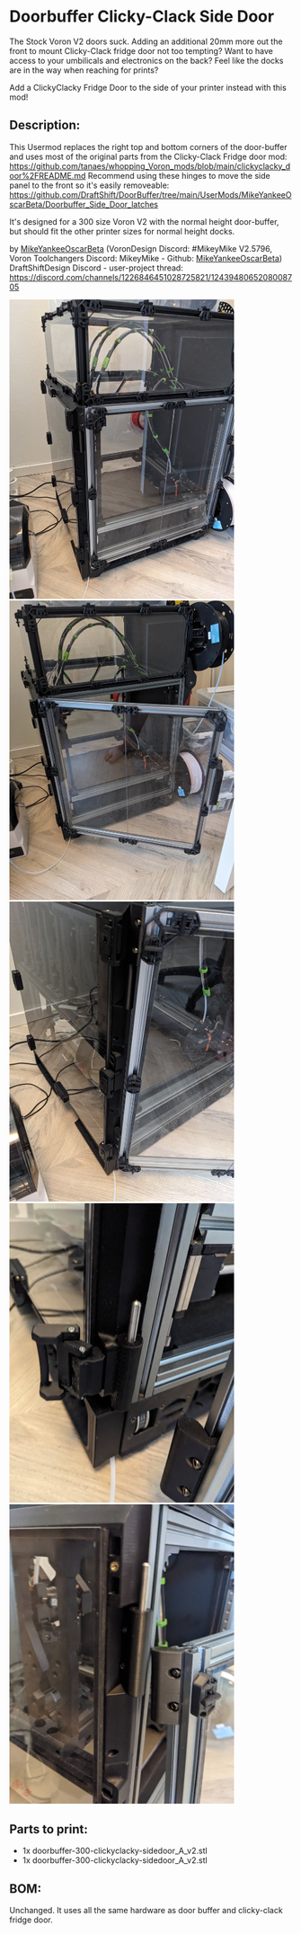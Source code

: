 # Doorbuffer Clicky-Clack Side Door

The Stock Voron V2 doors suck. Adding an additional 20mm more out the front to mount Clicky-Clack fridge door not too tempting?
Want to have access to your umbilicals and electronics on the back?
Feel like the docks are in the way when reaching for prints?

Add a ClickyClacky Fridge Door to the side of your printer instead with this mod!


## Description:
This Usermod replaces the right top and bottom corners of the door-buffer and uses most of the original parts from the Clicky-Clack Fridge door mod: https://github.com/tanaes/whopping_Voron_mods/blob/main/clickyclacky_door%2FREADME.md
Recommend using these hinges to move the side panel to the front so it's easily removeable: https://github.com/DraftShift/DoorBuffer/tree/main/UserMods/MikeYankeeOscarBeta/Doorbuffer_Side_Door_latches

It's designed for a 300 size Voron V2 with the normal height door-buffer, but should fit the other printer sizes for normal height docks.

by 
[MikeYankeeOscarBeta](https://github.com/MikeYankeeOscarBeta/) (VoronDesign Discord: #MikeyMike V2.5796, Voron Toolchangers Discord: MikeyMike - Github: [MikeYankeeOscarBeta](https://github.com/MikeYankeeOscarBeta/StealthChanger))
DraftShiftDesign Discord - user-project thread:    https://discord.com/channels/1226846451028725821/1243948065208008705

<img src="./images/clicky-clack_img1.jpg" width="400"/>
<img src="./images/clicky-clack_img2.jpg" width="400"/>
<img src="./images/clicky-clack_img3.jpg" width="400"/>
<img src="./images/clicky-clack_img4.jpg" width="400"/>
<img src="./images/clicky-clack_img5.jpg" width="400"/>

## Parts to print:
- 1x doorbuffer-300-clickyclacky-sidedoor_A_v2.stl
- 1x doorbuffer-300-clickyclacky-sidedoor_A_v2.stl

## BOM:
Unchanged. It uses all the same hardware as door buffer and clicky-clack fridge door.